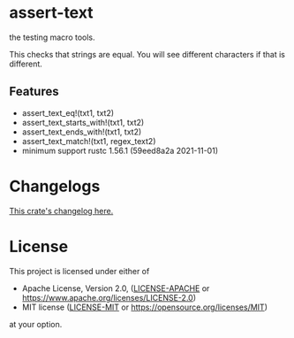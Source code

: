 # assert-text

the testing macro tools.

This checks that strings are equal.
You will see different characters if that is different.

## Features

- assert_text_eq!(txt1, txt2)
- assert_text_starts_with!(txt1, txt2)
- assert_text_ends_with!(txt1, txt2)
- assert_text_match!(txt1, regex_text2)
- minimum support rustc 1.56.1 (59eed8a2a 2021-11-01)


# Changelogs

[This crate's changelog here.](https://github.com/aki-akaguma/assert-text/blob/main/CHANGELOG.md)

# License

This project is licensed under either of

 * Apache License, Version 2.0, ([LICENSE-APACHE](LICENSE-APACHE) or
   https://www.apache.org/licenses/LICENSE-2.0)
 * MIT license ([LICENSE-MIT](LICENSE-MIT) or
   https://opensource.org/licenses/MIT)

at your option.
